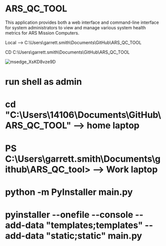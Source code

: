 # ARS_QC_TOOL
This application provides both a web interface and command-line interface for system administrators to view and manage various system health metrics for ARS Mission Computers.



Local --> C:\Users\garrett.smith\Documents\GitHub\ARS_QC_TOOL

CD C:\Users\garrett.smith\Documents\GitHub\ARS_QC_TOOL


![msedge_XsKD8vze9D](https://github.com/user-attachments/assets/03cba02a-a636-4d81-ac51-0761f529524d)



# run shell as admin
# cd "C:\Users\14106\Documents\GitHub\ARS_QC_TOOL"              --> home laptop
# PS C:\Users\garrett.smith\Documents\github\ARS_QC_tool>       --> Work laptop

# python -m PyInstaller main.py
# pyinstaller --onefile --console --add-data "templates;templates" --add-data "static;static" main.py
